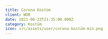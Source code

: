 ```yaml
---
title: Corona Kostüm
client: WDR
date: 2021-06-23T21:35:00.000Z
category: Kostüm
icon: src/assets/user/corona-kostüm-min.png
---
```

